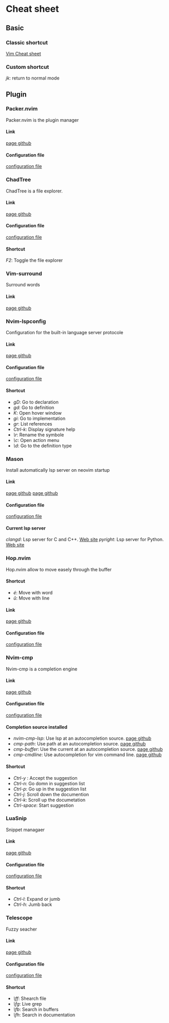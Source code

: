 # Cheat sheet

## Basic

### Classic shortcut

[Vim Cheat sheet](https://vim.rtorr.com)

### Custom shortcut

*jk*: return to normal mode

## Plugin

### Packer.nvim

Packer.nvim is the plugin manager

#### Link

[page github](https://github.com/wbthomason/packer.nvim)

#### Configuration file

[configuration file](lua/config/plugins_manager.lua)

### ChadTree

ChadTree is a file explorer.

#### Link

[page github](https://github.com/ms-jpq/chadtree)

#### Configuration file

[configuration file](lua/config/chadtree.lua)

#### Shortcut

*F2*: Toggle the file explorer

### Vim-surround

Surround words

#### Link

[page github](https://github.com/tpope/vim-surround)

### Nvim-lspconfig

Configuration for the built-in language server protocole

#### Link

[page github](https://github.com/neovim/nvim-lspconfig)

#### Configuration file

[configuration file](lua/config/lsp.lua)

#### Shortcut

- *gD*: Go to declaration
- *gd*: Go to definition
- *K*: Open hover window
- *gi*: Go to implementation
- *gr*: List references
- *Ctrl-k*: Display signature help
- *\r*: Rename the symbole
- *\c*: Open action menu
- *\d*: Go to the definition type

### Mason

Install automatically lsp server on neovim startup

#### Link

[page github](https://github.com/williamboman/mason)
[page github](https://github.com/williamboman/mason-lspconfig)

#### Configuration file

[configuration file](lua/config/lsp.lua)

#### Current lsp server

*clangd*: Lsp server for C and C++. [Web site](https://clangd.llvm.org/)
*pyright*: Lsp server for Python. [Web site](https://github.com/microsoft/pyright)

### Hop.nvim

Hop.nvim allow to move easely through the buffer

#### Shortcut

- *é*: Move with word
- *û*: Move with line

#### Link

[page github](https://github.com/phaazon/hop.nvim)

#### Configuration file

[configuration file](lua/config/hop.lua)

### Nvim-cmp

Nvim-cmp is a completion engine

#### Link

[page github](https://github.com/hrsh7th/nvim-cmp)

#### Configuration file

[configuration file](lua/config/cmp.lua)

#### Completion source installed

- *nvim-cmp-lsp*: Use lsp at an autocompletion source. [page github](https://github.com/hrsh7th/cmp-nvim-lsp)
- *cmp-path*: Use path at an autocompletion source. [page github](https://github.com/hrsh7th/cmp-path)
- *cmp-buffer*: Use the current at an autocompletion source. [page github](https://github.com/hrsh7th/cmp-buffer)
- *cmp-cmdline*: Use autocompletion for vim command line. [page github](https://github.com/hrsh7th/cmp-cmdline)

#### Shortcut

- *Ctrl-y* : Accept the suggestion
- *Ctrl-n*: Go domn in suggestion list
- *Ctrl-p*: Go up in the suggestion list
- *Ctrl-j*: Scroll down the documention
- *Ctrl-k*: Scroll up the documetation
- *Ctrl-space*: Start suggestion

### LuaSnip

Snippet managaer

#### Link

[page github](https://github.com/L3MON4D3/LuaSnip)

#### Configuration file

[configuration file](lua/config/snippet.lua)

#### Shortcut

- *Ctrl-l*: Expand or jumb
- *Ctrl-h*: Jumb back

### Telescope

Fuzzy seacher

#### Link

[page github](https://github.com/vim-telescope/telescope.nvim)

#### Configuration file

[configuration file](lua/config/fuzzi_search.lua)

#### Shortcut

- *\ff*: Shearch file
- *\fg*: Live grep
- *\fb*: Search in buffers
- *\fh*: Search in documentation
